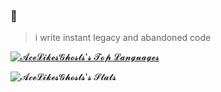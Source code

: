 ### 👋
> i write instant legacy and abandoned code

[![𝓐𝓬𝓮𝓛𝓲𝓴𝓮𝓼𝓖𝓱𝓸𝓼𝓽𝓼'𝓼 𝓣𝓸𝓹 𝓛𝓪𝓷𝓰𝓾𝓪𝓰𝓮𝓼
](https://github-readme-stats.vercel.app/api/top-langs/?username=AceLikesGhosts&theme=tokyonight)](https://github.com/anuraghazra/github-readme-stats) 

![𝓐𝓬𝓮𝓛𝓲𝓴𝓮𝓼𝓖𝓱𝓸𝓼𝓽𝓼'𝓼 𝓢𝓽𝓪𝓽𝓼
](https://github-readme-stats.vercel.app/api?username=acelikesghosts&show_icons=true&theme=tokyonight)
